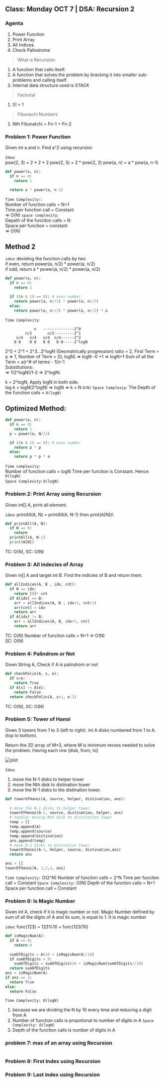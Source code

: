 ## Class: Monday OCT 7 | DSA: Recursion 2

### Agenta
1. Power Function
2. Print Array
3. All Indices
4. Check Palindrome

> What is Recursion:
1. A function that calls itself.
2. A function that solves the problem by bracking it into smaller sub-problems and calling itself.
3. Internal data structure used is STACK

> Factorial
1. 0! = 1

> Fibunachi Numbers
1. Nth Fibunatchi = Fn-1 + Fn-2
  
### Problem 1: Power Function
Given int a and n. Find a^2 using recursion

`Idea`:\
pow(2, 3) = 2 * 2 * 2
pow(2, 3) = 2 * pow(2, 2)
pow(a, n) = a * pow(a, n-1)

```python
def power(a, n):
  if n == 0: 
    return 1

  return a * power(a, n-1)
```
`Time Complexity:`:\
Number of function calls = N+1\
Time per function call = Constant\
=> O(N)
`space complexity`:\
Depath of the funciton calls = N\
Space per function = constant\
=> O(N)

## Method 2

`idea`: deviding the function calls by two\
if even, return power(a, n/2) * power(a, n/2)\
if odd, return a * power(a, n/2) * power(a, n/2)

```python
def power(a, n):
  if n == 0:
    return 1

  if ((n & 1) == 0): # even number
    return power(a, n//2) * power(a, n//2)
  else:
    return power(a, n//2) * power(a, n//2) * a

```
`Time Complexity`:

                 n   --------------2^0
             n/2       n/2---------2^1
         n/4   n/4   n/4  n/4------2^2
        0 0    0 0   0 0   0 0-----2^logN

2^0 + 2^1 + 2^3...2^logN (Geomatrically progression)
ratio = 2, First Term = a => 1,
Number of Term = [0, logN] => logN -0 +1 => logN+1
Sum of all the Term = a(r^# of terms - 1)/r-1\
Substitutions:\
=>  1(2^logN)/1-2 => 2^logN\

k = 2^logN, Apply logN in both side.\
log k = logN(2^logN) => logN => k = N `O(N)`
`Space Complexiy`: The Depth of the function calls = `O(logN)`

## Optimized Method:
```python
def power(a, n):
  if n == 0:
    return 1
  p = power(a, N//2)

  if ((n & 1) == 0): # even number
    return p * p
  else:
    return p * p * a

```
`Time complexity`:\
Number of function calls = logN
Time per function is Constant. Hence `O(logN)`\
`Space Complexity`: `O(logN)`

### Problem 2: Print Array using Recursion
Given int[] A, print all element.

`idea`: printAll(A, N) = printAll(A, N-1) then print(A[N])\
```python
def printAll(A, N):
  if N == 0:
    return
  printAll(A, N-1)
  print(A[N])
```
TC: O(N), SC: O(N)

### Problem 3: All indecies of Array
Given in[] A and target int B. Find the indicies of B and return them.

```python
def allIndices(A, B , idx, cnt):
  if N == idx:
    return [0]* cnt
  if A[idx] == B:
    arr = allIndices(A, B , idx+1, cnt+1)
    arr[cnt] = idx
    return arr
  if A[idx] != B:
    arr = allIndices(A, B, idx+1, cnt)
    return arr
```
TC: O(N)
Number of funciton calls = N+1 => O(N)\
SC: O(N)

### Problem 4: Palindrom or Not
Given String A, Check if A is palindrom or not

```python
def checkPalin(A, s, e):
  if s>e:
    return True
  if A[s] != A[e]:
    return False
  return checkPalin(A, s+1, e-1)
```
TC: O(N), SC: O(N)

### Problem 5: Tower of Hanoi
Given 3 towers from 1 to 3 (left to right). int A disks numbered from 1 to A. (top to bottom). 

Return the 2D array of M*3, where M is minimum moves needed to solve the problem. Having each row [disk, from, to]

![plot](./images/Tower_of_Hanoi_Setup.avif)

`Idea`:
1. move the N-1 disks to helper tower
2. move the Nth disk to distination tower
3. move the N-1 disks to the distination tower.

```python
def towerOfHanoi(A, source, helper, distination, ans):
  
  # move the N-1 disks to helper tower
  towerOfHanoi(A-1, source, distination, helper, ans)
  # handler moving Nth disk to distination tower
  temp = []
  temp.append(A)
  temp.append(source)
  temp.append(distination)
  ans.append(temp)
  # move N-1 disks to distnation tower
  towerOfHanoi(A-1, helper, source, distination,ans)
  return ans

ans = []
towerOfHanoi(A, 1,2,3, ans)
```
`Time Complexity:` O(2^N)
Number of funciton calls = 2^N
Time per funciton call = Constant
`Space Complexity:` O(N)
Depth of the function calls = N+1
Space per function call = Constant

### Problem 6: Is Magic Number
Given int A, check if it is magic number or not. Magic Number defined by sum of all the digits of A and its sum, is equal to 1. It is magic number

`idea`: func(123) = 123%10 + func(123/10)

```python
def isMagicNum(A):
  if A == 0:
    return 0
  
  sumOfDigits = A%10 + isMagicNum(A//10)
  if sumOfDigits > 9:
    sumOfDigits = sumOfDigits%10 + isMagicNum(sumOfDigits//10)
  return sumOfDigits
ans = isMagicNum(A)
if ans == 1:
  return True
else:
  return False
```
`Time Complexity: O(logN)`
1. because we are dividing the N by 10 every time and reducing a digit from A
2. Number of function calls is propotional to number of digits in A
`Space Complexity: O(logN)`
1. Depth of the function calls is number of digits in A

### problem 7: max of an array using Recursion
```python

```
### Problem 8: First Index using Recursion

### Problem 9: Last index using Recursion